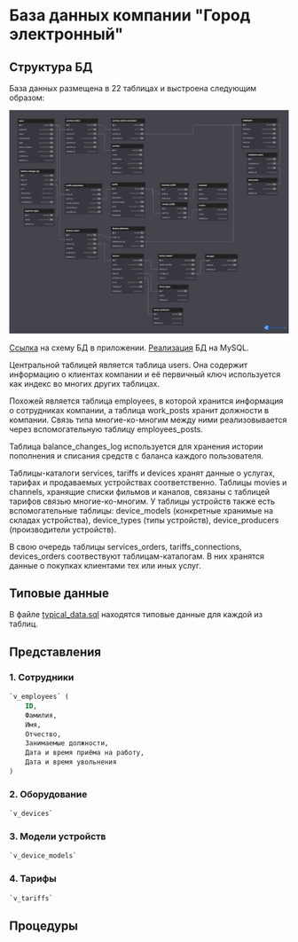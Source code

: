 # База данных компании "Город электронный"

## Структура БД

База данных размещена в 22 таблицах и выстроена следующим образом:

![Схема](images/schema.png)

[Ссылка][schema] на схему БД в приложении. [Реализация](dumps/city_electricity.sql) БД на MySQL.

Центральной таблицей является таблица users. Она содержит информацию о клиентах компании и её первичный ключ используется как индекс во многих других таблицах.

Похожей является таблица employees, в которой хранится информация о сотрудниках компании, а таблица work_posts хранит должности в компании. Связь типа многие-ко-многим между ними реализовывается через вспомогательную таблицу employees_posts.

Таблица balance_changes_log используется для хранения истории пополнения и списания средств с баланса каждого пользователя.

Таблицы-каталоги services, tariffs и devices хранят данные о услугах, тарифах и продаваемых устройствах соответственно. Таблицы movies и channels, хранящие списки фильмов и каналов, связаны с таблицей тарифов связью многие-ко-многим. У таблицы устройств также есть вспомогательные таблицы: device_models (конкретные хранимые на складах устройства), device_types (типы устройств), device_producers (производители устройств).

В свою очередь таблицы services_orders, tariffs_connections, devices_orders соотвествуют таблицам-каталогам. В них хранятся данные о покупках клиентами тех или иных услуг.

## Типовые данные

В файле [typical_data.sql](dumps/typical_data.sql) находятся типовые данные для каждой из таблиц. 

## Представления

### 1. Сотрудники
```sql
`v_employees` (
    ID,
    Фамилия,
    Имя,
    Отчество,
    Занимаемые должности,
    Дата и время приёма на работу,
    Дата и время увольнения
)
```

### 2. Оборудование
```sql
`v_devices`
```

### 3. Модели устройств
```sql
`v_device_models`
```

### 4. Тарифы
```sql
`v_tariffs`
```

## Процедуры 

[schema]: https://www.dbdiagram.io/d/Gorod-elektronnyj-665ac6ecb65d9338793b1721
